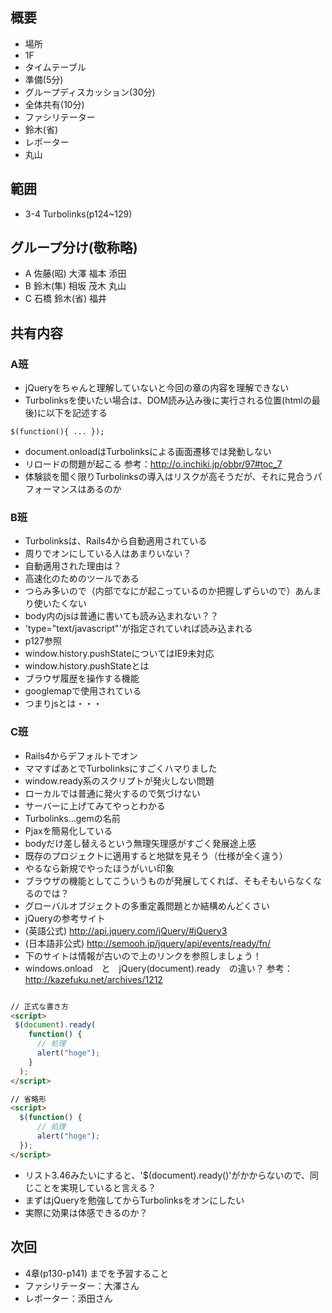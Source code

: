 概要
---

+ 場所
 + 1F
+ タイムテーブル
 + 準備(5分)
 + グループディスカッション(30分)
 + 全体共有(10分)
+ ファシリテーター
 + 鈴木(省)
+ レポーター
 + 丸山

範囲
---

+ 3-4 Turbolinks(p124~129)

グループ分け(敬称略)
---

+ A 佐藤(昭) 大澤 福本 添田
+ B 鈴木(隼) 相坂 茂木 丸山
+ C 石橋 鈴木(省) 福井

共有内容
---

### A班

+ jQueryをちゃんと理解していないと今回の章の内容を理解できない
+ Turbolinksを使いたい場合は、DOM読み込み後に実行される位置(htmlの最後)に以下を記述する
~~~
$(function(){ ... });
~~~
+ document.onloadはTurbolinksによる画面遷移では発動しない
 + リロードの問題が起こる
 参考：http://o.inchiki.jp/obbr/97#toc_7
+ 体験談を聞く限りTurbolinksの導入はリスクが高そうだが、それに見合うパフォーマンスはあるのか

### B班

+ Turbolinksは、Rails4から自動適用されている
 + 周りでオンにしている人はあまりいない？
 + 自動適用された理由は？
+ 高速化のためのツールである
+ つらみ多いので（内部でなにが起こっているのか把握しずらいので）あんまり使いたくない
+ body内のjsは普通に書いても読み込まれない？？
 + 'type="text/javascript"'が指定されていれば読み込まれる
 + p127参照
+ window.history.pushStateについてはIE9未対応
+ window.history.pushStateとは
 + ブラウザ履歴を操作する機能
 + googlemapで使用されている
+ つまりjsとは・・・

### C班

+ Rails4からデフォルトでオン
+ ママすぱあとでTurbolinksにすごくハマりました
 + window.ready系のスクリプトが発火しない問題
 + ローカルでは普通に発火するので気づけない
  + サーバーに上げてみてやっとわかる
+ Turbolinks...gemの名前
+ Pjaxを簡易化している
+ bodyだけ差し替えるという無理矢理感がすごく発展途上感
+ 既存のプロジェクトに適用すると地獄を見そう（仕様が全く違う）
 + やるなら新規でやったほうがいい印象
+ ブラウザの機能としてこういうものが発展してくれば、そもそもいらなくなるのでは？
+ グローバルオブジェクトの多重定義問題とか結構めんどくさい
+ jQueryの参考サイト
 + (英語公式) http://api.jquery.com/jQuery/#jQuery3
 + (日本語非公式) http://semooh.jp/jquery/api/events/ready/fn/
 + 下のサイトは情報が古いので上のリンクを参照しましょう！
+ windows.onload　と　jQuery(document).ready　の違い？
参考：http://kazefuku.net/archives/1212
~~~html

// 正式な書き方
<script>
 $(document).ready( 
    function() {
      // 処理
      alert("hoge");
    }
  );
</script>

// 省略形
<script>
  $(function() {
      // 処理
      alert("hoge");
  });
</script>
~~~
 + リスト3.46みたいにすると、'$(document).ready()'がかからないので、同じことを実現していると言える？
+ まずはjQueryを勉強してからTurbolinksをオンにしたい
+ 実際に効果は体感できるのか？


次回
---

+ 4章(p130-p141) までを予習すること
+ ファシリテーター：大澤さん
+ レポーター：添田さん
